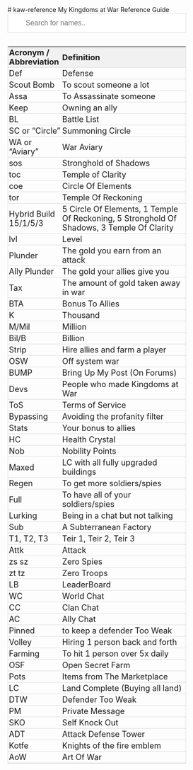 <link href="//github.com/madsynn/kaw-reference/assets/css/acronyms.css" media="all" rel="stylesheet" type="text/css">
# kaw-reference
My Kingdoms at War Reference Guide

<style>
* {
  box-sizing: border-box;
}

#myInput {
  background-image: url('/css/searchicon.png');
  background-position: 10px 10px;
  background-repeat: no-repeat;
  width: 100%;
  font-size: 16px;
  padding: 12px 20px 12px 40px;
  border: 1px solid #ddd;
  margin-bottom: 12px;
}

#myTable {
  border-collapse: collapse;
  width: 100%;
  border: 1px solid #ddd;
  font-size: 18px;
}

#myTable th, #myTable td {
  text-align: left;
  padding: 2px;
}

#myTable tr {
  border-bottom: 1px solid #ddd;
}

#myTable tr.header, #myTable tr:hover {
  background-color: #f1f1f1;
}
</style>

 <input type="text" id="myInput" onkeyup="myFunction()" placeholder="Search for names..">

<table id="myTable">
  <tr class="header">
    <th style="width:30%;">Acronym / Abbreviation</th>
    <th style="width:70%;">Definition</th>
  </tr>
<tr><td>Def</td><td>Defense</td></tr>

<tr><td>Scout Bomb</td><td>To scout someone a lot</td></tr>
<tr><td>Assa</td><td>To Assassinate someone</td></tr>
<tr><td>Keep</td><td>Owning an ally</td></tr>
<tr><td>BL</td><td>Battle List</td></tr>
<tr><td>SC or “Circle”</td><td>Summoning Circle</td></tr>
<tr><td>WA or “Aviary”</td><td>War Aviary</td></tr>
<tr><td>sos</td><td>Stronghold of Shadows</td></tr>
<tr><td>toc</td><td>Temple of Clarity</td></tr>
<tr><td>coe</td><td>Circle Of Elements</td></tr>
<tr><td>tor</td><td>Temple Of Reckoning</td></tr>
<tr><td>Hybrid Build 15/1/5/3</td><td>5 Circle Of Elements, 1 Temple Of Reckoning, 5 Stronghold Of Shadows, 3 Temple Of Clarity</td></tr>
<tr><td>lvl</td><td>Level</td></tr>
<tr><td>Plunder</td><td>The gold you earn from an attack</td></tr>
<tr><td>Ally Plunder</td><td>The gold your allies give you</td></tr>
<tr><td>Tax</td><td>The amount of gold taken away in war</td></tr>
<tr><td>BTA</td><td>Bonus To Allies</td></tr>
<tr><td>K</td><td>Thousand</td></tr>
<tr><td>M/Mil</td><td>Million</td></tr>
<tr><td>Bil/B</td><td>Billion</td></tr>
<tr><td>Strip</td><td>Hire allies and farm a player</td></tr>
<tr><td>OSW</td><td>Off system war</td></tr>
<tr><td>BUMP</td><td>Bring Up My Post (On Forums)</td></tr>
<tr><td>Devs</td><td>People who made Kingdoms at War</td></tr>
<tr><td>ToS</td><td>Terms of Service</td></tr>
<tr><td>Bypassing</td><td>Avoiding the profanity filter</td></tr>
<tr><td>Stats</td><td>Your bonus to allies</td></tr>
<tr><td>HC</td><td>Health Crystal</td></tr>
<tr><td>Nob</td><td>Nobility Points</td></tr>
<tr><td>Maxed</td><td>LC with all fully upgraded buildings</td></tr>
<tr><td>Regen</td><td>To get more soldiers/spies</td></tr>
<tr><td>Full</td><td>To have all of your soldiers/spies</td></tr>
<tr><td>Lurking</td><td>Being in a chat but not talking</td></tr>
<tr><td>Sub</td><td>A Subterranean Factory</td></tr>
<tr><td>T1, T2, T3</td><td>Teir 1, Teir 2, Teir 3</td></tr>
<tr><td>Attk</td><td>Attack</td></tr>
<tr><td>zs sz</td><td>Zero Spies</td></tr>
<tr><td>zt tz</td><td>Zero Troops</td></tr>
<tr><td>LB</td><td>LeaderBoard</td></tr>
<tr><td>WC</td><td>World Chat</td></tr>
<tr><td>CC</td><td>Clan Chat</td></tr>
<tr><td>AC</td><td>Ally Chat</td></tr>
<tr><td>Pinned</td><td>to keep a defender Too Weak</td></tr>
<tr><td>Volley</td><td>Hiring 1 person back and forth</td></tr>
<tr><td>Farming</td><td>To hit 1 person over 5x daily</td></tr>
<tr><td>OSF</td><td>Open Secret Farm</td></tr>
<tr><td>Pots</td><td>Items from The Marketplace</td></tr>
<tr><td>LC</td><td>Land Complete (Buying all land)</td></tr>
<tr><td>DTW</td><td>Defender Too Weak</td></tr>
<tr><td>PM</td><td>Private Message </td></tr>
<tr><td>SKO</td><td>Self Knock Out</td></tr>
<tr><td>ADT</td><td>Attack Defense Tower</td></tr>
<tr><td>Kotfe</td><td>Knights of the fire emblem</td></tr>
<tr><td>AoW</td><td>Art Of War</td></tr>

</table>

<script>
function myFunction() {
  var input, filter, table, tr, td, i;
  input = document.getElementById("myInput");
  filter = input.value.toUpperCase();
  table = document.getElementById("myTable");
  tr = table.getElementsByTagName("tr");
  for (i = 0; i < tr.length; i++) {
    td = tr[i].getElementsByTagName("td")[0];
    if (td) {
      if (td.innerHTML.toUpperCase().indexOf(filter) > -1) {
        tr[i].style.display = "";
      } else {
        tr[i].style.display = "none";
      }
    }       
  }
  </script>
 <script>
  (function(i,s,o,g,r,a,m){i['GoogleAnalyticsObject']=r;i[r]=i[r]||function(){
  (i[r].q=i[r].q||[]).push(arguments)},i[r].l=1*new Date();a=s.createElement(o),
  m=s.getElementsByTagName(o)[0];a.async=1;a.src=g;m.parentNode.insertBefore(a,m)
  })(window,document,'script','https://www.google-analytics.com/analytics.js','ga');

  ga('create', 'UA-93924259-1', 'auto');
  ga('send', 'pageview');

</script>
